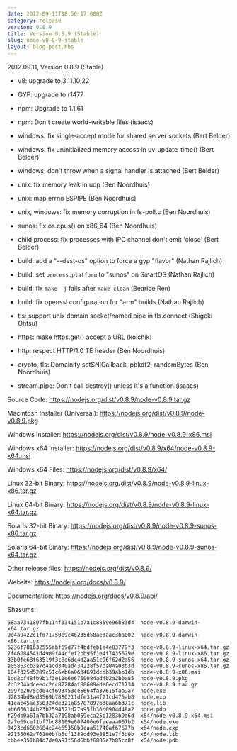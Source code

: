```yaml
---
date: 2012-09-11T18:50:17.000Z
category: release
version: 0.8.9
title: Version 0.8.9 (Stable)
slug: node-v0-8-9-stable
layout: blog-post.hbs
---
```


2012.09.11, Version 0.8.9 (Stable)

* v8: upgrade to 3.11.10.22

* GYP: upgrade to r1477

* npm: Upgrade to 1.1.61

* npm: Don't create world-writable files (isaacs)

* windows: fix single-accept mode for shared server sockets (Bert Belder)

* windows: fix uninitialized memory access in uv_update_time() (Bert Belder)

* windows: don't throw when a signal handler is attached (Bert Belder)

* unix: fix memory leak in udp (Ben Noordhuis)

* unix: map errno ESPIPE (Ben Noordhuis)

* unix, windows: fix memory corruption in fs-poll.c (Ben Noordhuis)

* sunos: fix os.cpus() on x86_64 (Ben Noordhuis)

* child process: fix processes with IPC channel don't emit 'close' (Bert Belder)

* build: add a "--dest-os" option to force a gyp "flavor" (Nathan Rajlich)

* build: set `process.platform` to "sunos" on SmartOS (Nathan Rajlich)

* build: fix `make -j` fails after `make clean` (Bearice Ren)

* build: fix openssl configuration for "arm" builds (Nathan Rajlich)

* tls: support unix domain socket/named pipe in tls.connect (Shigeki Ohtsu)

* https: make https.get() accept a URL (koichik)

* http: respect HTTP/1.0 TE header (Ben Noordhuis)

* crypto, tls: Domainify setSNICallback, pbkdf2, randomBytes (Ben Noordhuis)

* stream.pipe: Don't call destroy() unless it's a function (isaacs)


Source Code: https://nodejs.org/dist/v0.8.9/node-v0.8.9.tar.gz

Macintosh Installer (Universal): https://nodejs.org/dist/v0.8.9/node-v0.8.9.pkg

Windows Installer: https://nodejs.org/dist/v0.8.9/node-v0.8.9-x86.msi

Windows x64 Installer: https://nodejs.org/dist/v0.8.9/x64/node-v0.8.9-x64.msi

Windows x64 Files: https://nodejs.org/dist/v0.8.9/x64/

Linux 32-bit Binary: https://nodejs.org/dist/v0.8.9/node-v0.8.9-linux-x86.tar.gz

Linux 64-bit Binary: https://nodejs.org/dist/v0.8.9/node-v0.8.9-linux-x64.tar.gz

Solaris 32-bit Binary: https://nodejs.org/dist/v0.8.9/node-v0.8.9-sunos-x86.tar.gz

Solaris 64-bit Binary: https://nodejs.org/dist/v0.8.9/node-v0.8.9-sunos-x64.tar.gz

Other release files: https://nodejs.org/dist/v0.8.9/

Website: https://nodejs.org/docs/v0.8.9/

Documentation: https://nodejs.org/docs/v0.8.9/api/

Shasums:

```
68aa7341807fb114f334151b7a1c8859e96b83d4  node-v0.8.9-darwin-x64.tar.gz
9e4a9422c1fd71750e9c46235d58aedaac3ba002  node-v0.8.9-darwin-x86.tar.gz
6236f781632555abf69d77f4bdfeb1e4e83779f3  node-v0.8.9-linux-x64.tar.gz
7f46084541d4909f44cfef2bb95f1e4f7435629e  node-v0.8.9-linux-x86.tar.gz
33b0fe68f63519f3c8e6dc4d2aa51c96f62d2a56  node-v0.8.9-sunos-x64.tar.gz
e05863cb3a7d4add340ad434228f57da04a03b3d  node-v0.8.9-sunos-x86.tar.gz
104f325d5289c51c6eb6a0634691dcdb39abb1db  node-v0.8.9-x86.msi
1dd2cf48fb9b1f3e11e6e6750084ad4b2a2b0a85  node-v0.8.9.pkg
2d3234adceedc2dc87284af88609ede6ecd71734  node-v0.8.9.tar.gz
2997e2075cd04cf693453ce5664fa37615faa9a7  node.exe
d2834bd8ed3569b7880211dfe31a4f21cd475ab8  node.exp
41eac45ae350324de321a85787897bd8aa6b371c  node.lib
ab6666144b23b2594521d27a95fb36b0904d48a2  node.pdb
f29db0a61a7bb32a7198ab059eca25b1283b9d6d  x64/node-v0.8.9-x64.msi
2a7e69cef1bf7bc88109e007406e6feeaaa007b2  x64/node.exe
0423cd6602684c24e65358b9caa51740af67677b  x64/node.exp
92155062a70100bfb5cf1389dd93e8851e7f3d0b  x64/node.lib
cbbee351b84d7da0a91f56d6bbf6805e7b85cc8f  x64/node.pdb
```
